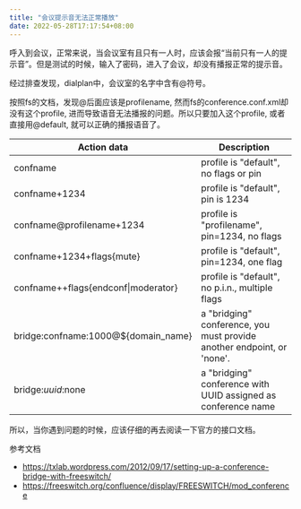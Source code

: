 ```yaml
---
title: "会议提示音无法正常播放"
date: 2022-05-28T17:17:54+08:00
---
```


呼入到会议，正常来说，当会议室有且只有一人时，应该会报“当前只有一人的提示音”。但是测试的时候，输入了密码，进入了会议，却没有播报正常的提示音。


经过排查发现，dialplan中，会议室的名字中含有@符号。

按照fs的文档，发现@后面应该是profilename, 然而fs的conference.conf.xml却没有这个profile, 进而导致语音无法播报的问题。所以只要加入这个profile, 或者直接用@default, 就可以正确的播报语音了。

| Action data                         | Description                                                            |
| ---                                 | ---                                                                    |
| confname                            | profile is "default", no flags or pin                                  |
| confname+1234                       | profile is "default", pin is 1234                                      |
| confname@profilename+1234           | profile is "profilename", pin=1234, no flags                           |
| confname+1234+flags{mute}           | profile is "default", pin=1234, one flag                               |
| confname++flags{endconf\|moderator}  | profile is "default", no p.i.n., multiple flags                        |
| bridge:confname:1000@${domain_name} | a "bridging" conference, you must provide another endpoint, or 'none'. |
| bridge:_uuid_:none                  | a "bridging" conference with UUID assigned as conference name          |

所以，当你遇到问题的时候，应该仔细的再去阅读一下官方的接口文档。

参考文档
- https://txlab.wordpress.com/2012/09/17/setting-up-a-conference-bridge-with-freeswitch/
- https://freeswitch.org/confluence/display/FREESWITCH/mod_conference

